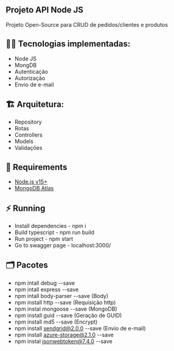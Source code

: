 ## Projeto API Node JS

Projeto Open-Source para CRUD de pedidos/clientes e produtos

## :woman_technologist: Tecnologias implementadas:
- Node JS
- MongDB
- Autenticação
- Autorização
- Envio de e-mail

## :building_construction: Arquitetura:
- Repository
- Rotas
- Controllers
- Models
- Validações

## :pushpin: Requirements
- [Node.js v15+](https://nodejs.org/en/)
- [MongoDB Atlas](https://docs.atlas.mongodb.com/)

## :zap: Running
- Install dependencies - npm i
- Build typescript - npm run build
- Run project - npm start
- Go to swagger page - localhost:3000/

## :card_index_dividers: Pacotes
- npm intall debug --save
- npm intall express --save
- npm intall body-parser --save (Body)
- npm install http --save (Requisição http)
- npm instal mongoose --save (MongoDB)
- npm install guid --save (Geração de GUID)
- npm install md5 --save (Encrypt)
- npm install sendgrid@2.0.0 --save (Envio de e-mail)
- npm install azure-storage@2.1.0 --save
- npm instal jsonwebtoken@7.4.0 --save

